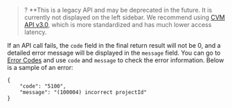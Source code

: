 >? **This is a legacy API and may be deprecated in the future. It is currently not displayed on the left sidebar. We recommend using [CVM API v3.0](https://intl.cloud.tencent.com/document/api/213/15689), which is more standardized and has much lower access latency.
>


If an API call fails, the `code` field in the final return result will not be 0, and a detailed error message will be displayed in the `message` field. You can go to [Error Codes](https://intl.cloud.tencent.com/document/product/377/8946) and use `code` and `message` to check the error information.
Below is a sample of an error:

```
{
    "code": "5100",
    "message": "(100004) incorrect projectId"
}
```
